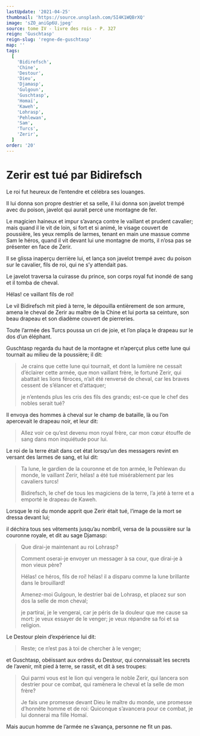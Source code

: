 ```yaml
---
lastUpdate: '2021-04-25'
thumbnail: 'https://source.unsplash.com/5I4K1WQBrXQ'
image: 'sZO_aniGp6U.jpeg'
source: tome IV - livre des rois - P. 327
reign: 'Guschtasp'
reign-slug: 'regne-de-guschtasp'
map: ''
tags:
  [
    'Bidirefsch',
    'Chine',
    'Destour',
    'Dieu',
    'Djamasp',
    'Gulgoun',
    'Guschtasp',
    'Homaï',
    'Kaweh',
    'Lohrasp',
    'Pehlewan',
    'Sam',
    'Turcs',
    'Zerir',
  ]
order: '20'
---
```


# Zerir est tué par Bidirefsch

Le roi fut heureux de l’entendre et célébra ses louanges.

Il lui donna son propre destrier et sa selle, il lui donna son javelot trempé avec du poison, javelot qui aurait percé une montagne de fer.

Le magicien haineux et impur s’avança contre le vaillant et prudent cavalier; mais quand il le vit de loin, si fort et si animé, le visage couvert de poussière, les yeux remplis de larmes, tenant en main une massue comme Sam le héros, quand il vit devant lui une montagne de morts, il n’osa pas se présenter en face de Zerir.

Il se glissa inaperçu derrière lui, et lança son javelot trempé avec du poison sur le cavalier, fils de roi, qui ne s’y attendait pas.

Le javelot traversa la cuirasse du prince, son corps royal fut inondé de sang et il tomba de cheval.

Hélas! ce vaillant fils de roi!

Le vil Bidirefsch mit pied à terre, le dépouilla entièrement de son armure, amena le cheval de Zerir au maître de la Chine et lui porta sa ceinture, son beau drapeau et son diadème couvert de pierreries.

Toute l’armée des Turcs poussa un cri de joie, et l’on plaça le drapeau sur le dos d’un éléphant.

Guschtasp regarda du haut de la montagne et n’aperçut plus cette lune qui tournait au milieu de la poussière; il dit:

> Je crains que cette lune qui tournait, et dont la lumière ne cessait d’éclairer cette armée, que mon vaillant frère, le fortuné Zerir, qui abattait les lions féroces, n’ait été renversé de cheval, car les braves cessent de s’élancer et d’attaquer;
>
> je n’entends plus les cris des fils des grands; est-ce que le chef des nobles serait tué?

Il envoya des hommes à cheval sur le champ de bataille, là ou l’on apercevait le drapeau noir, et leur dit:

> Allez voir ce qu’est devenu mon royal frère, car mon cœur étouffe de sang dans mon inquiétude pour lui.

Le roi de la terre était dans cet état lorsqu’un des messagers revint en versant des larmes de sang, et lui dit:

> Ta lune, le gardien de la couronne et de ton armée, le Pehlewan du monde, le vaillant Zerir, hélas! a été tué misérablement par les cavaliers turcs!
>
> Bidirefsch, le chef de tous les magiciens de la terre, l’a jeté à terre et a emporté le drapeau de Kaweh.

Lorsque le roi du monde apprit que Zerir était tué, l’image de la mort se dressa devant lui;

il déchira tous ses vêtements jusqu’au nombril, versa de la poussière sur la couronne royale, et dit au sage Djamasp:

> Que dirai-je maintenant au roi Lohrasp?
>
> Comment oserai-je envoyer un messager à sa cour, que dirai-je à mon vieux père?
>
> Hélas! ce héros, fils de roi! hélas! il a disparu comme la lune brillante dans le brouillard!
>
> Amenez-moi Gulgoun, le destrier bai de Lohrasp, et placez sur son dos la selle de mon cheval;
>
> je partirai, je le vengerai, car je péris de la douleur que me cause sa mort: je veux essayer de le venger; je veux répandre sa foi et sa religion.

Le Destour plein d’expérience lui dit:

> Reste; ce n’est pas à toi de chercher à le venger;

et Guschtasp, obéissant aux ordres du Destour, qui connaissait les secrets de l’avenir, mit pied à terre, se rassit, et dit à ses troupes:

> Qui parmi vous est le lion qui vengera le noble Zerir, qui lancera son destrier pour ce combat, qui ramènera le cheval et la selle de mon frère?
>
> Je fais une promesse devant Dieu le maître du monde, une promesse d’honnête homme et de roi: Quiconque s’avancera pour ce combat, je lui donnerai ma fille Homaï.

Mais aucun homme de l’armée ne s’avança, personne ne fit un pas.
